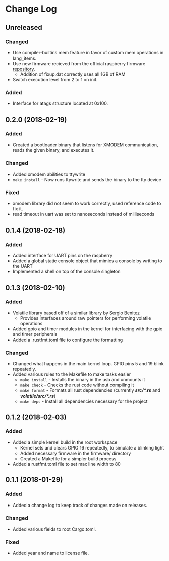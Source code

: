 # Change Log

## Unreleased
### Changed
* Use compiler-builtins mem feature in favor of custom mem operations in lang_items.
* Use new firmware recieved from the official raspberry firmware [repository](https://github.com/raspberrypi/firmware).
  * Addition of fixup.dat correctly uses all 1GB of RAM
* Switch execution level from 2 to 1 on init.

### Added
* Interface for atags structure located at 0x100.

## 0.2.0 (2018-02-19)
### Added
* Created a bootloader binary that listens for XMODEM communication, reads the given binary, and executes it.

### Changed
* Added xmodem abilities to ttywrite
* ```make install``` - Now runs ttywrite and sends the binary to the tty device

### Fixed
* xmodem library did not seem to work correctly, used reference code to fix it.
* read timeout in uart was set to nanoseconds instead of milliseconds

## 0.1.4 (2018-02-18)
### Added
* Added interface for UART pins on the raspberry
* Added a global static console object that mimics a console by writing to the UART
* Implemented a shell on top of the console singleton

## 0.1.3 (2018-02-10)
### Added
* Volatile library based off of a similar library by Sergio Benitez
  * Provides interfaces around raw pointers for performing volatile operations
* Added gpio and timer modules in the kernel for interfacing with the gpio and timer peripherals
* Added a .rustfmt.toml file to configure the formatting

### Changed
* Changed what happens in the main kernel loop. GPIO pins 5 and 19 blink repeatedly.
* Added various rules to the Makefile to make tasks easier
  * ```make install``` - Installs the binary in the usb and unmounts it
  * ```make check``` - Checks the rust code without compiling it
  * ```make format``` - Formats all rust dependencies (currently **_src/*.rs_** and **_volatile/src/*.rs_**)
  * ```make deps``` - Install all dependencies necessary for the project

## 0.1.2 (2018-02-03)
### Added
* Added a simple kernel build in the root workspace
  * Kernel sets and clears GPIO 16 repeatedly, to simulate a blinking light
  * Added necessary firmware in the firmware/ directory
  * Created a Makefile for a simpler build process
* Added a rustfmt.toml file to set max line width to 80

## 0.1.1 (2018-01-29)
### Added
* Added a change log to keep track of changes made on releases.

### Changed
* Added various fields to root Cargo.toml.

### Fixed
* Added year and name to license file.
